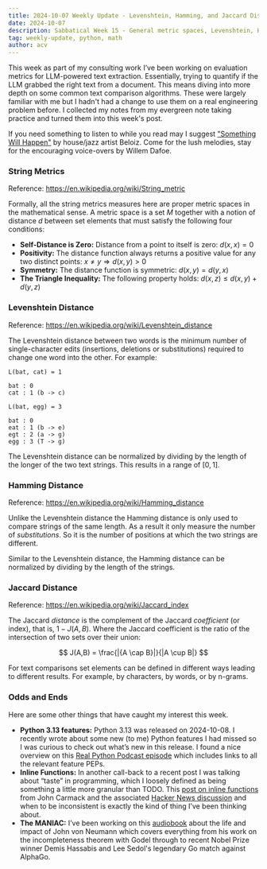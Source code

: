 ```yaml
---
title: 2024-10-07 Weekly Update - Levenshtein, Hamming, and Jaccard Distances
date: 2024-10-07
description: Sabbatical Week 15 - General metric spaces, Levenshtein, Hamming, and Jaccard distances plus links on Python 3.13, inline funtions, and The MANIAC
tag: weekly-update, python, math
author: acv
---
```


This week as part of my consulting work I’ve been working on evaluation metrics for LLM-powered text extraction. Essentially, trying to quantify if the LLM grabbed the right text from a document. This means diving into more depth on some common text comparison algorithms. These were largely familiar with me but I hadn't had a change to use them on a real engineering problem before. I collected my notes from my evergreen note taking practice and turned them into this week's post.

If you need something to listen to while you read may I suggest ["Something Will Happen"](https://open.spotify.com/track/5JfTTsxXiIwQKIWy9DcEV1?si=555abf6b6c804867) by house/jazz artist Beloiz. Come for the lush melodies, stay for the encouraging voice-overs by Willem Dafoe.

### String Metrics

Reference: <https://en.wikipedia.org/wiki/String_metric>

Formally, all the string metrics measures here are proper metric spaces in the mathematical sense. A metric space is a set $M$ together with a notion of distance $d$ between set elements that must satisfy the following four conditions:

- **Self-Distance is Zero:** Distance from a point to itself is zero: $d(x,x) = 0$
- **Positivity:** The distance function always returns a positive value for any two distinct points: $x \neq y \Rightarrow d(x,y) > 0$
- **Symmetry:** The distance function is symmetric: $d(x,y) = d(y,x)$
- **The Triangle Inequality:** The following property holds: $d(x,z) \leq d(x,y) + d(y,z)$

### Levenshtein Distance

Reference: <https://en.wikipedia.org/wiki/Levenshtein_distance>

The Levenshtein distance between two words is the minimum number of single-character edits (insertions, deletions or substitutions) required to change one word into the other. For example:

```none
L(bat, cat) = 1

bat : 0
cat : 1 (b -> c)

L(bat, egg) = 3

bat : 0
eat : 1 (b -> e)
egt : 2 (a -> g)
egg : 3 (T -> g)
```

The Levenshtein distance can be normalized by dividing by the length of the longer of the two text strings. This results in a range of $[0,1]$.

### Hamming Distance

Reference: <https://en.wikipedia.org/wiki/Hamming_distance>

Unlike the Levenshtein distance the Hamming distance is only used to compare strings of the same length. As a result it only measure the number of _substitutions_. So it is the number of positions at which the two strings are different.

Similar to the Levenshtein distance, the Hamming distance can be normalized by dividing by the length of the strings.

### Jaccard Distance

Reference: <https://en.wikipedia.org/wiki/Jaccard_index>

The Jaccard _distance_ is the complement of the Jaccard _coefficient_ (or index), that is, $1 - J(A,B)$. Where the Jaccard coefficient is the ratio of the intersection of two sets over their union:

$$
J(A,B) = \frac{|{A \cap B}|}{|A \cup B|}
$$

For text comparisons set elements can be defined in different ways leading to different results. For example, by characters, by words, or by n-grams.

### Odds and Ends

Here are some other things that have caught my interest this week.

- **Python 3.13 features:** Python 3.13 was released on 2024-10-08. I recently wrote about some new (to me) Python features I had missed so I was curious to check out what’s new in this release. I found a nice overview on this [Real Python Podcast episode](https://realpython.com/podcasts/rpp/223/) which includes links to all the relevant feature PEPs.
- **Inline Functions:** In another call-back to a recent post I was talking about “taste” in programming, which I loosely defined as being something a little more granular than TODO. This [post on inline functions](http://number-none.com/blow/john_carmack_on_inlined_code.html) from John Carmack and the associated [Hacker News discussion](https://news.ycombinator.com/item?id=41758371) and when to be inconsistent is exactly the kind of thing I’ve been thinking about.
- **The MANIAC:** I’ve been working on this [audiobook](https://www.penguinrandomhouse.com/books/725022/the-maniac-by-benjamin-labatut/) about the life and impact of John von Neumann which covers everything from his work on the incompleteness theorem with Godel through to recent Nobel Prize winner Demis Hassabis and Lee Sedol's legendary Go match against AlphaGo.
